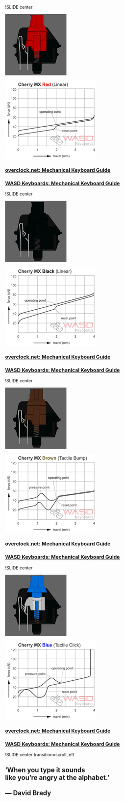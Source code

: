 !SLIDE center

![Cherry MX Red](cherry_red.gif)

![Cherry MX Red](cherry_red.png)

### [overclock.net: Mechanical Keyboard Guide](http://www.overclock.net/t/491752/mechanical-keyboard-guide)
### [WASD Keyboards: Mechanical Keyboard Guide](http://www.wasdkeyboards.com/mechanical-keyboard-guide)

!SLIDE center

![Cherry MX Black](cherry_black.gif)

![Cherry MX Black](cherry_black.png)

### [overclock.net: Mechanical Keyboard Guide](http://www.overclock.net/t/491752/mechanical-keyboard-guide)
### [WASD Keyboards: Mechanical Keyboard Guide](http://www.wasdkeyboards.com/mechanical-keyboard-guide)

!SLIDE center

![Cherry MX Brown](cherry_brown.gif)

![Cherry MX Brown](cherry_brown.png)

### [overclock.net: Mechanical Keyboard Guide](http://www.overclock.net/t/491752/mechanical-keyboard-guide)
### [WASD Keyboards: Mechanical Keyboard Guide](http://www.wasdkeyboards.com/mechanical-keyboard-guide)

!SLIDE center

![Cherry MX Blue](cherry_blue.gif)

![Cherry MX Blue](cherry_blue.png)

### [overclock.net: Mechanical Keyboard Guide](http://www.overclock.net/t/491752/mechanical-keyboard-guide)
### [WASD Keyboards: Mechanical Keyboard Guide](http://www.wasdkeyboards.com/mechanical-keyboard-guide)

!SLIDE center transition=scrollLeft

## ‘When you type it sounds<br />like you’re angry at the alphabet.’<br /><br />— David Brady
